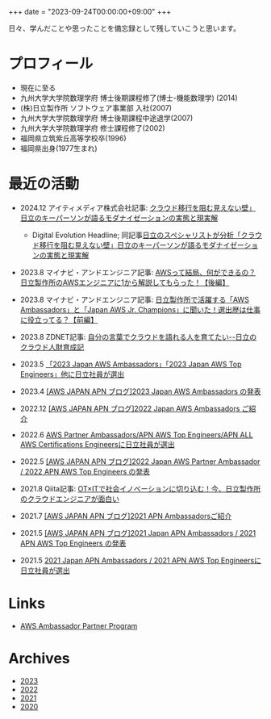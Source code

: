 +++
date = "2023-09-24T00:00:00+09:00"
+++

日々、学んだことや思ったことを備忘録として残していこうと思います。

# プロフィール
- 現在に至る
- 九州大学大学院数理学府 博士後期課程修了(博士-機能数理学) (2014)
- (株)日立製作所 ソフトウェア事業部 入社(2007)
- 九州大学大学院数理学府 博士後期課程中途退学(2007)
- 九州大学大学院数理学府 修士課程修了(2002)
- 福岡県立筑紫丘高等学校卒(1996)
- 福岡県出身(1977生まれ)

# 最近の活動
- 2024.12 アイティメディア株式会社記事: [クラウド移行を阻む見えない壁」日立のキーパーソンが語るモダナイゼーションの実態と現実解](https://www.itmedia.co.jp/enterprise/articles/2412/12/news002.html)
    - Digital Evolution Headline; 同記事[日立のスペシャリストが分析「クラウド移行を阻む見えない壁」日立のキーパーソンが語るモダナイゼーションの実態と現実解](https://deh.hitachi.co.jp/_ct/17743685)
- 2023.8 マイナビ・アンドエンジニア記事: [AWSって結局、何ができるの？日立製作所のAWSエンジニアに1から解説してもらった！【後編】](https://and-engineer.com/articles/ZP7PSBQAACMAyjIT)
- 2023.8 マイナビ・アンドエンジニア記事: [日立製作所で活躍する「AWS Ambassadors」と「Japan AWS Jr. Champions」に聞いた！選出歴は仕事に役立ってる？【前編】](https://and-engineer.com/articles/ZP7BIhQAACcAye7y)
- 2023.8 ZDNET記事: [自分の言葉でクラウドを語れる人を育てたい--日立のクラウド人財育成記](https://japan.zdnet.com/article/35207515/)
- 2023.5 [「2023 Japan AWS Ambassadors」「2023 Japan AWS Top Engineers」他に日立社員が選出](https://www.hitachi.co.jp/products/it/harmonious/cloud/news/2023/info_2305_01.html?it0509)
- 2023.4 [[AWS JAPAN APN ブログ]2023 Japan AWS Ambassadors の発表](https://aws.amazon.com/jp/blogs/psa/2023-japan-aws-ambassadors/)
- 2022.12 [[AWS JAPAN APN ブログ]2022 Japan AWS Ambassadors ご紹介](https://aws.amazon.com/jp/blogs/psa/aws-ambassadors-2022/)
- 2022.6 [AWS Partner Ambassadors/APN AWS Top Engineers/APN ALL AWS Certifications Engineersに日立社員が選出](https://www.hitachi.co.jp/products/it/harmonious/cloud/news/2022/info_2206_01.html)
- 2022.5 [[AWS JAPAN APN ブログ]2022 Japan AWS Partner Ambassador / 2022 APN AWS Top Engineers の発表](https://aws.amazon.com/jp/blogs/psa/2022-japan-aws-partner-ambassador-2022-apn-aws-top-engineers/)

- 2021.8 Qiita記事: [OT×ITで社会イノベーションに切り込む！今、日立製作所のクラウドエンジニアが面白い](https://workq.qiita.com/interview/202108-hitachi-3/)
- 2021.7 [[AWS JAPAN APN ブログ]2021 APN Ambassadorsご紹介](https://aws.amazon.com/jp/blogs/psa/apn-ambassadors-2021/)
- 2021.5 [[AWS JAPAN APN ブログ]2021 Japan APN Ambassadors / 2021 APN AWS Top Engineers の発表](https://aws.amazon.com/jp/blogs/psa/apn-engineers-award-2021/)
- 2021.5 [2021 Japan APN Ambassadors / 2021 APN AWS Top Engineersに日立社員が選出](https://www.hitachi.co.jp/products/it/harmonious/cloud/news/2021/info_2105.html)

# Links
- [AWS Ambassador Partner Program](https://aws.amazon.com/jp/partners/ambassadors/?cards-body.sort-by=item.additionalFields.ambassadorName&cards-body.sort-order=asc&awsf.apn-ambassadors-location=*all&cards-body.q=japan&cards-body.q_operator=AND&awsm.page-cards-body=2)

# Archives
- [2023](/blog/archives/2023/)
- [2022](/blog/archives/2022/)
- [2021](/blog/archives/2021/)
- [2020](/blog/archives/2020/)
